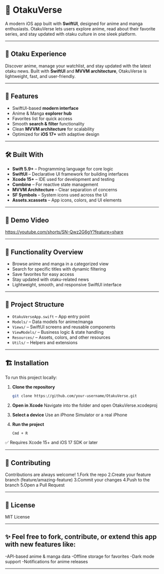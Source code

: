# 🎴 OtakuVerse

A modern iOS app built with **SwiftUI**, designed for anime and manga enthusiasts. OtakuVerse lets users explore anime, read about their favorite series, and stay updated with otaku culture in one sleek platform.  

---

## 🌸 Otaku Experience  
Discover anime, manage your watchlist, and stay updated with the latest otaku news. Built with **SwiftUI** and **MVVM architecture**, OtakuVerse is lightweight, fast, and user-friendly.  

---

## 🚀 Features
- SwiftUI-based **modern interface**  
- Anime & Manga **explorer hub**  
- Favorites list for quick access  
- Smooth **search & filter** functionality  
- Clean **MVVM architecture** for scalability  
- Optimized for **iOS 17+** with adaptive design  

---

## 🛠️ Built With
- **Swift 5.9+** – Programming language for core logic  
- **SwiftUI** – Declarative UI framework for building interfaces  
- **Xcode 15+** – IDE used for development and testing  
- **Combine** – For reactive state management  
- **MVVM Architecture** – Clear separation of concerns  
- **SF Symbols** – System icons used across the UI  
- **Assets.xcassets** – App icons, colors, and UI elements  

---

## 🎥 Demo Video  

https://youtube.com/shorts/SN-Qwz2G6gY?feature=share

---

## 🧠 Functionality Overview
- Browse anime and manga in a categorized view  
- Search for specific titles with dynamic filtering  
- Save favorites for easy access  
- Stay updated with otaku-related news  
- Lightweight, smooth, and responsive SwiftUI interface  

---

## 📂 Project Structure
- `OtakuVerseApp.swift` – App entry point  
- `Models/` – Data models for anime/manga  
- `Views/` – SwiftUI screens and reusable components  
- `ViewModels/` – Business logic & state handling  
- `Resources/` – Assets, colors, and other resources  
- `Utils/` – Helpers and extensions  

---

## 🏗️ Installation

To run this project locally:  

1. **Clone the repository**
   ```bash
   git clone https://github.com/your-username/OtakuVerse.git
   
2. **Open in Xcode**
Navigate into the folder and open OtakuVerse.xcodeproj

4. **Select a device**
Use an iPhone Simulator or a real iPhone

5. **Run the project**
   ```bash
   Cmd + R

✅ Requires Xcode 15+ and iOS 17 SDK or later

---

## 🤝 Contributing

Contributions are always welcome!
  1.Fork the repo
  2.Create your feature branch (feature/amazing-feature)
  3.Commit your changes
  4.Push to the branch
  5.Open a Pull Request

---

## 🧾 License
MIT License

---

## ✨ Feel free to fork, contribute, or extend this app with new features like:

-API-based anime & manga data
-Offline storage for favorites
-Dark mode support
-Notifications for anime releases

---
